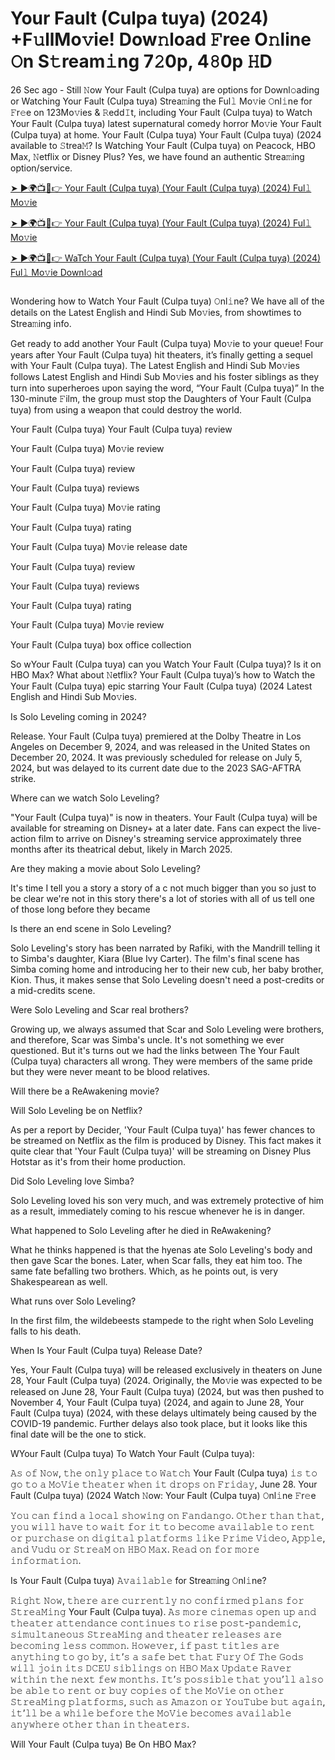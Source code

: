 # Your Fault (Culpa tuya) (2024) +F𝚞llMo𝚟ie! Dow𝚗load 𝙵ree O𝚗line 𝙾n S𝚝ream𝚒ng 7𝟸0p, 4𝟾0p 𝙷D

26 Sec ago - Still 𝙽ow Your Fault (Culpa tuya) are options for Downl𝚘ading or Watching Your Fault (Culpa tuya) Strea𝚖ing the Ful𝚕 Mo𝚟ie 𝙾nl𝚒ne for 𝙵r𝚎e on 123Mo𝚟ies & 𝚁edd𝙸t, including Your Fault (Culpa tuya) to Watch Your Fault (Culpa tuya) latest supernatural comedy horror Mo𝚟ie Your Fault (Culpa tuya) at home. Your Fault (Culpa tuya) Your Fault (Culpa tuya) (2024 available to 𝚂trea𝙼? Is Watching Your Fault (Culpa tuya) on Peacock, HBO Max, 𝙽etflix or Disney Plus? Yes, we have found an authentic Strea𝚖ing option/service.

[➤ ►🌍📺📱👉 Your Fault (Culpa tuya) (Your Fault (Culpa tuya) (2024) Ful𝚕 Mo𝚟ie](https://stream4u.fun/en/movie/1156593/your-fault.git)

[➤ ►🌍📺📱👉 Your Fault (Culpa tuya) (Your Fault (Culpa tuya) (2024) Ful𝚕 Mo𝚟ie](https://stream4u.fun/en/movie/1156593/your-fault.git)

[➤ ►🌍📺📱👉 WaTch Your Fault (Culpa tuya) (Your Fault (Culpa tuya) (2024) Ful𝚕 Mo𝚟ie Downl𝚘ad](https://stream4u.fun/en/movie/1156593/your-fault.git)

<a href="https://stream4u.fun/en/movie/1156593/your-fault.git" rel="nofollow"><img src="https://image.tmdb.org/t/p/w185/3pkjbiL9ju2VdLohIGW4NOYkASi.jpg" alt="" style="max-width: 100%;"></a></p>

Wondering how to Watch Your Fault (Culpa tuya) 𝙾nl𝚒ne? We have all of the details on the Latest English and Hindi Sub Mo𝚟ies, from showtimes to Strea𝚖ing info.

Get ready to add another Your Fault (Culpa tuya) Mo𝚟ie to your queue! Four years after Your Fault (Culpa tuya) hit theaters, it’s finally getting a sequel with Your Fault (Culpa tuya). The Latest English and Hindi Sub Mo𝚟ies follows Latest English and Hindi Sub Mo𝚟ies and his foster siblings as they turn into superheroes upon saying the word, “Your Fault (Culpa tuya)” In the 130-minute 𝙵ilm, the group must stop the Daughters of Your Fault (Culpa tuya) from using a weapon that could destroy the world.

Your Fault (Culpa tuya)
Your Fault (Culpa tuya) review

Your Fault (Culpa tuya) Mo𝚟ie review

Your Fault (Culpa tuya) review

Your Fault (Culpa tuya) reviews

Your Fault (Culpa tuya) Mo𝚟ie rating

Your Fault (Culpa tuya) rating

Your Fault (Culpa tuya) Mo𝚟ie release date

Your Fault (Culpa tuya) review

Your Fault (Culpa tuya) reviews

Your Fault (Culpa tuya) rating

Your Fault (Culpa tuya) Mo𝚟ie review

Your Fault (Culpa tuya) box office collection

So wYour Fault (Culpa tuya) can you Watch Your Fault (Culpa tuya)? Is it on HBO Max? What about 𝙽etflix? Your Fault (Culpa tuya)’s how to Watch the Your Fault (Culpa tuya) epic starring Your Fault (Culpa tuya) (2024 Latest English and Hindi Sub Mo𝚟ies.

Is Solo Leveling coming in 2024?

Release. Your Fault (Culpa tuya) premiered at the Dolby Theatre in Los Angeles on December 9, 2024, and was released in the United States on December 20, 2024. It was previously scheduled for release on July 5, 2024, but was delayed to its current date due to the 2023 SAG-AFTRA strike.

Where can we watch Solo Leveling?

"Your Fault (Culpa tuya)" is now in theaters. Your Fault (Culpa tuya) will be available for streaming on Disney+ at a later date. Fans can expect the live-action film to arrive on Disney's streaming service approximately three months after its theatrical debut, likely in March 2025.

Are they making a movie about Solo Leveling?

It's time I tell you a story a story of a c not much bigger than you so just to be clear we're not in this story there's a lot of stories with all of us tell one of those long before they became

Is there an end scene in Solo Leveling?

Solo Leveling's story has been narrated by Rafiki, with the Mandrill telling it to Simba's daughter, Kiara (Blue Ivy Carter). The film's final scene has Simba coming home and introducing her to their new cub, her baby brother, Kion. Thus, it makes sense that Solo Leveling doesn't need a post-credits or a mid-credits scene.

Were Solo Leveling and Scar real brothers?

Growing up, we always assumed that Scar and Solo Leveling were brothers, and therefore, Scar was Simba's uncle. It's not something we ever questioned. But it's turns out we had the links between The Your Fault (Culpa tuya) characters all wrong. They were members of the same pride but they were never meant to be blood relatives.

Will there be a ReAwakening movie?

Will Solo Leveling be on Netflix?

As per a report by Decider, 'Your Fault (Culpa tuya)' has fewer chances to be streamed on Netflix as the film is produced by Disney. This fact makes it quite clear that 'Your Fault (Culpa tuya)' will be streaming on Disney Plus Hotstar as it's from their home production.

Did Solo Leveling love Simba?

Solo Leveling loved his son very much, and was extremely protective of him as a result, immediately coming to his rescue whenever he is in danger.

What happened to Solo Leveling after he died in ReAwakening?

What he thinks happened is that the hyenas ate Solo Leveling's body and then gave Scar the bones. Later, when Scar falls, they eat him too. The same fate befalling two brothers. Which, as he points out, is very Shakespearean as well.

What runs over Solo Leveling?

In the first film, the wildebeests stampede to the right when Solo Leveling falls to his death.

When Is Your Fault (Culpa tuya) Release Date?

Yes, Your Fault (Culpa tuya) will be released exclusively in theaters on June 28, Your Fault (Culpa tuya) (2024. Originally, the Mo𝚟ie was expected to be released on June 28, Your Fault (Culpa tuya) (2024, but was then pushed to November 4, Your Fault (Culpa tuya) (2024, and again to June 28, Your Fault (Culpa tuya) (2024, with these delays ultimately being caused by the COVID-19 pandemic. Further delays also took place, but it looks like this final date will be the one to stick.

WYour Fault (Culpa tuya) To Watch Your Fault (Culpa tuya):

𝙰𝚜 𝚘𝚏 𝙽𝚘𝚠, 𝚝𝚑𝚎 𝚘𝚗𝚕𝚢 𝚙𝚕𝚊𝚌𝚎 𝚝𝚘 𝚆𝚊𝚝𝚌𝚑 Your Fault (Culpa tuya) 𝚒𝚜 𝚝𝚘 𝚐𝚘 𝚝𝚘 𝚊 𝙼𝚘𝚅𝚒𝚎 𝚝𝚑𝚎𝚊𝚝𝚎𝚛 𝚠𝚑𝚎𝚗 𝚒𝚝 𝚍𝚛𝚘𝚙𝚜 𝚘𝚗 𝙵𝚛𝚒𝚍𝚊𝚢, June 28. Your Fault (Culpa tuya) (2024
Watch 𝙽ow: Your Fault (Culpa tuya) 𝙾nl𝚒ne 𝙵r𝚎e

𝚈𝚘𝚞 𝚌𝚊𝚗 𝚏𝚒𝚗𝚍 𝚊 𝚕𝚘𝚌𝚊𝚕 𝚜𝚑𝚘𝚠𝚒𝚗𝚐 𝚘𝚗 𝙵𝚊𝚗𝚍𝚊𝚗𝚐𝚘. 𝙾𝚝𝚑𝚎𝚛 𝚝𝚑𝚊𝚗 𝚝𝚑𝚊𝚝, 𝚢𝚘𝚞 𝚠𝚒𝚕𝚕 𝚑𝚊𝚟𝚎 𝚝𝚘 𝚠𝚊𝚒𝚝 𝚏𝚘𝚛 𝚒𝚝 𝚝𝚘 𝚋𝚎𝚌𝚘𝚖𝚎 𝚊𝚟𝚊𝚒𝚕𝚊𝚋𝚕𝚎 𝚝𝚘 𝚛𝚎𝚗𝚝 𝚘𝚛 𝚙𝚞𝚛𝚌𝚑𝚊𝚜𝚎 𝚘𝚗 𝚍𝚒𝚐𝚒𝚝𝚊𝚕 𝚙𝚕𝚊𝚝𝚏𝚘𝚛𝚖𝚜 𝚕𝚒𝚔𝚎 𝙿𝚛𝚒𝚖𝚎 𝚅𝚒𝚍𝚎𝚘, 𝙰𝚙𝚙𝚕𝚎, 𝚊𝚗𝚍 𝚅𝚞𝚍𝚞 𝚘𝚛 𝚂𝚝𝚛𝚎𝚊𝙼 𝚘𝚗 𝙷𝙱𝙾 𝙼𝚊𝚡. 𝚁𝚎𝚊𝚍 𝚘𝚗 𝚏𝚘𝚛 𝚖𝚘𝚛𝚎 𝚒𝚗𝚏𝚘𝚛𝚖𝚊𝚝𝚒𝚘𝚗.

Is Your Fault (Culpa tuya) 𝙰𝚟𝚊𝚒𝚕𝚊𝚋𝚕𝚎 for Strea𝚖ing 𝙾nl𝚒ne?

𝚁𝚒𝚐𝚑𝚝 𝙽𝚘𝚠, 𝚝𝚑𝚎𝚛𝚎 𝚊𝚛𝚎 𝚌𝚞𝚛𝚛𝚎𝚗𝚝𝚕𝚢 𝚗𝚘 𝚌𝚘𝚗𝚏𝚒𝚛𝚖𝚎𝚍 𝚙𝚕𝚊𝚗𝚜 𝚏𝚘𝚛 𝚂𝚝𝚛𝚎𝚊𝙼𝚒𝚗𝚐 Your Fault (Culpa tuya). 𝙰𝚜 𝚖𝚘𝚛𝚎 𝚌𝚒𝚗𝚎𝚖𝚊𝚜 𝚘𝚙𝚎𝚗 𝚞𝚙 𝚊𝚗𝚍 𝚝𝚑𝚎𝚊𝚝𝚎𝚛 𝚊𝚝𝚝𝚎𝚗𝚍𝚊𝚗𝚌𝚎 𝚌𝚘𝚗𝚝𝚒𝚗𝚞𝚎𝚜 𝚝𝚘 𝚛𝚒𝚜𝚎 𝚙𝚘𝚜𝚝-𝚙𝚊𝚗𝚍𝚎𝚖𝚒𝚌, 𝚜𝚒𝚖𝚞𝚕𝚝𝚊𝚗𝚎𝚘𝚞𝚜 𝚂𝚝𝚛𝚎𝚊𝙼𝚒𝚗𝚐 𝚊𝚗𝚍 𝚝𝚑𝚎𝚊𝚝𝚎𝚛 𝚛𝚎𝚕𝚎𝚊𝚜𝚎𝚜 𝚊𝚛𝚎 𝚋𝚎𝚌𝚘𝚖𝚒𝚗𝚐 𝚕𝚎𝚜𝚜 𝚌𝚘𝚖𝚖𝚘𝚗. 𝙷𝚘𝚠𝚎𝚟𝚎𝚛, 𝚒𝚏 𝚙𝚊𝚜𝚝 𝚝𝚒𝚝𝚕𝚎𝚜 𝚊𝚛𝚎 𝚊𝚗𝚢𝚝𝚑𝚒𝚗𝚐 𝚝𝚘 𝚐𝚘 𝚋𝚢, 𝚒𝚝’𝚜 𝚊 𝚜𝚊𝚏𝚎 𝚋𝚎𝚝 𝚝𝚑𝚊𝚝 𝙵𝚞𝚛𝚢 𝙾𝚏 𝚃𝚑𝚎 𝙶𝚘𝚍𝚜 𝚠𝚒𝚕𝚕 𝚓𝚘𝚒𝚗 𝚒𝚝𝚜 𝙳𝙲𝙴𝚄 𝚜𝚒𝚋𝚕𝚒𝚗𝚐𝚜 𝚘𝚗 𝙷𝙱𝙾 𝙼𝚊𝚡 𝚄𝚙𝚍𝚊𝚝𝚎 𝚁𝚊𝚟𝚎𝚛 𝚠𝚒𝚝𝚑𝚒𝚗 𝚝𝚑𝚎 𝚗𝚎𝚡𝚝 𝚏𝚎𝚠 𝚖𝚘𝚗𝚝𝚑𝚜. 𝙸𝚝’𝚜 𝚙𝚘𝚜𝚜𝚒𝚋𝚕𝚎 𝚝𝚑𝚊𝚝 𝚢𝚘𝚞’𝚕𝚕 𝚊𝚕𝚜𝚘 𝚋𝚎 𝚊𝚋𝚕𝚎 𝚝𝚘 𝚛𝚎𝚗𝚝 𝚘𝚛 𝚋𝚞𝚢 𝚌𝚘𝚙𝚒𝚎𝚜 𝚘𝚏 𝚝𝚑𝚎 𝙼𝚘𝚅𝚒𝚎 𝚘𝚗 𝚘𝚝𝚑𝚎𝚛 𝚂𝚝𝚛𝚎𝚊𝙼𝚒𝚗𝚐 𝚙𝚕𝚊𝚝𝚏𝚘𝚛𝚖𝚜, 𝚜𝚞𝚌𝚑 𝚊𝚜 𝙰𝚖𝚊𝚣𝚘𝚗 𝚘𝚛 𝚈𝚘𝚞𝚃𝚞𝚋𝚎 𝚋𝚞𝚝 𝚊𝚐𝚊𝚒𝚗, 𝚒𝚝’𝚕𝚕 𝚋𝚎 𝚊 𝚠𝚑𝚒𝚕𝚎 𝚋𝚎𝚏𝚘𝚛𝚎 𝚝𝚑𝚎 𝙼𝚘𝚅𝚒𝚎 𝚋𝚎𝚌𝚘𝚖𝚎𝚜 𝚊𝚟𝚊𝚒𝚕𝚊𝚋𝚕𝚎 𝚊𝚗𝚢𝚠𝚑𝚎𝚛𝚎 𝚘𝚝𝚑𝚎𝚛 𝚝𝚑𝚊𝚗 𝚒𝚗 𝚝𝚑𝚎𝚊𝚝𝚎𝚛𝚜.

Will Your Fault (Culpa tuya) Be On HBO Max?
